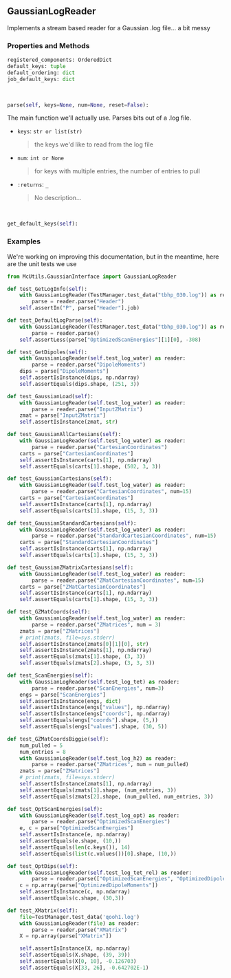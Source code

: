 ## <a id="McUtils.GaussianInterface.GaussianImporter.GaussianLogReader">GaussianLogReader</a>
Implements a stream based reader for a Gaussian .log file... a bit messy

### Properties and Methods
```python
registered_components: OrderedDict
default_keys: tuple
default_ordering: dict
job_default_keys: dict
```
<a id="McUtils.GaussianInterface.GaussianImporter.GaussianLogReader.parse">&nbsp;</a>
```python
parse(self, keys=None, num=None, reset=False): 
```
The main function we'll actually use. Parses bits out of a .log file.
- `keys`: `str or list(str)`
    >the keys we'd like to read from the log file
- `num`: `int or None`
    >for keys with multiple entries, the number of entries to pull
- `:returns`: `_`
    >No description...

<a id="McUtils.GaussianInterface.GaussianImporter.GaussianLogReader.get_default_keys">&nbsp;</a>
```python
get_default_keys(self): 
```

### Examples
We're working on improving this documentation, but in the meantime, here are the unit tests we use

```python
from McUtils.GaussianInterface import GaussianLogReader

def test_GetLogInfo(self):
    with GaussianLogReader(TestManager.test_data("tbhp_030.log")) as reader:
        parse = reader.parse("Header")
    self.assertIn("P", parse["Header"].job)

def test_DefaultLogParse(self):
    with GaussianLogReader(TestManager.test_data("tbhp_030.log")) as reader:
        parse = reader.parse()
    self.assertLess(parse["OptimizedScanEnergies"][1][0], -308)

def test_GetDipoles(self):
    with GaussianLogReader(self.test_log_water) as reader:
        parse = reader.parse("DipoleMoments")
    dips = parse["DipoleMoments"]
    self.assertIsInstance(dips, np.ndarray)
    self.assertEquals(dips.shape, (251, 3))

def test_GaussianLoad(self):
    with GaussianLogReader(self.test_log_water) as reader:
        parse = reader.parse("InputZMatrix")
    zmat = parse["InputZMatrix"]
    self.assertIsInstance(zmat, str)

def test_GaussianAllCartesians(self):
    with GaussianLogReader(self.test_log_water) as reader:
        parse = reader.parse("CartesianCoordinates")
    carts = parse["CartesianCoordinates"]
    self.assertIsInstance(carts[1], np.ndarray)
    self.assertEquals(carts[1].shape, (502, 3, 3))

def test_GaussianCartesians(self):
    with GaussianLogReader(self.test_log_water) as reader:
        parse = reader.parse("CartesianCoordinates", num=15)
    carts = parse["CartesianCoordinates"]
    self.assertIsInstance(carts[1], np.ndarray)
    self.assertEquals(carts[1].shape, (15, 3, 3))

def test_GaussianStandardCartesians(self):
    with GaussianLogReader(self.test_log_water) as reader:
        parse = reader.parse("StandardCartesianCoordinates", num=15)
    carts = parse["StandardCartesianCoordinates"]
    self.assertIsInstance(carts[1], np.ndarray)
    self.assertEquals(carts[1].shape, (15, 3, 3))

def test_GaussianZMatrixCartesians(self):
    with GaussianLogReader(self.test_log_water) as reader:
        parse = reader.parse("ZMatCartesianCoordinates", num=15)
    carts = parse["ZMatCartesianCoordinates"]
    self.assertIsInstance(carts[1], np.ndarray)
    self.assertEquals(carts[1].shape, (15, 3, 3))

def test_GZMatCoords(self):
    with GaussianLogReader(self.test_log_water) as reader:
        parse = reader.parse("ZMatrices", num = 3)
    zmats = parse["ZMatrices"]
    # print(zmats, file=sys.stderr)
    self.assertIsInstance(zmats[0][1][0], str)
    self.assertIsInstance(zmats[1], np.ndarray)
    self.assertEquals(zmats[1].shape, (3, 3))
    self.assertEquals(zmats[2].shape, (3, 3, 3))

def test_ScanEnergies(self):
    with GaussianLogReader(self.test_log_tet) as reader:
        parse = reader.parse("ScanEnergies", num=3)
    engs = parse["ScanEnergies"]
    self.assertIsInstance(engs, dict)
    self.assertIsInstance(engs["values"], np.ndarray)
    self.assertIsInstance(engs["coords"], np.ndarray)
    self.assertEquals(engs["coords"].shape, (5,))
    self.assertEquals(engs["values"].shape, (30, 5))

def test_GZMatCoordsBiggie(self):
    num_pulled = 5
    num_entries = 8
    with GaussianLogReader(self.test_log_h2) as reader:
        parse = reader.parse("ZMatrices", num = num_pulled)
    zmats = parse["ZMatrices"]
    # print(zmats, file=sys.stderr)
    self.assertIsInstance(zmats[1], np.ndarray)
    self.assertEquals(zmats[1].shape, (num_entries, 3))
    self.assertEquals(zmats[2].shape, (num_pulled, num_entries, 3))

def test_OptScanEnergies(self):
    with GaussianLogReader(self.test_log_opt) as reader:
        parse = reader.parse("OptimizedScanEnergies")
    e, c = parse["OptimizedScanEnergies"]
    self.assertIsInstance(e, np.ndarray)
    self.assertEquals(e.shape, (10,))
    self.assertEquals(len(c.keys()), 14)
    self.assertEquals(list(c.values())[0].shape, (10,))

def test_OptDips(self):
    with GaussianLogReader(self.test_log_tet_rel) as reader:
        parse = reader.parse(["OptimizedScanEnergies", "OptimizedDipoleMoments"])
    c = np.array(parse["OptimizedDipoleMoments"])
    self.assertIsInstance(c, np.ndarray)
    self.assertEquals(c.shape, (30,3))

def test_XMatrix(self):
    file=TestManager.test_data('qooh1.log')
    with GaussianLogReader(file) as reader:
        parse = reader.parse("XMatrix")
    X = np.array(parse["XMatrix"])

    self.assertIsInstance(X, np.ndarray)
    self.assertEquals(X.shape, (39, 39))
    self.assertEquals(X[0, 10], -0.126703)
    self.assertEquals(X[33, 26], -0.642702E-1)

```